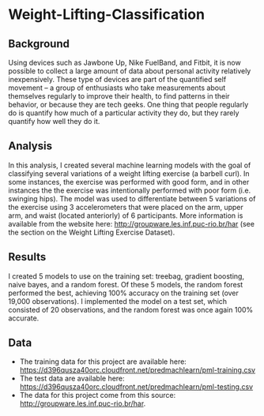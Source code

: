 # Weight-Lifting-Classification

## Background
Using devices such as Jawbone Up, Nike FuelBand, and Fitbit, it is now possible to collect a large amount of data about personal activity relatively inexpensively. These type of devices are part of the quantified self movement – a group of enthusiasts who take measurements about themselves regularly to improve their health, to find patterns in their behavior, or because they are tech geeks. One thing that people regularly do is quantify how much of a particular activity they do, but they rarely quantify how well they do it. 

## Analysis 
In this analysis, I created several machine learning models with the goal of classifying several variations of a weight lifting exercise (a barbell curl). In some instances, the exercise was performed with good form, and in other instances the the exercise was intentionally performed with poor form (i.e. swinging hips). The model was used to differentiate between 5 variations of the exercise using 3 accelerometers that were placed on the arm, upper arm, and waist (located anteriorly) of 6 participants. More information is available from the website here: http://groupware.les.inf.puc-rio.br/har (see the section on the Weight Lifting Exercise Dataset).

## Results 
I created 5 models to use on the training set: treebag, gradient boosting, naive bayes, and a random forest. Of these 5 models, the random forest performed the best, achieving 100% accuracy on the training set (over 19,000 observations). I implemented the model on a test set, which consisted of 20 observations, and the random forest was once again 100% accurate.

## Data
* The training data for this project are available here: https://d396qusza40orc.cloudfront.net/predmachlearn/pml-training.csv
* The test data are available here: https://d396qusza40orc.cloudfront.net/predmachlearn/pml-testing.csv
* The data for this project come from this source: http://groupware.les.inf.puc-rio.br/har. 
